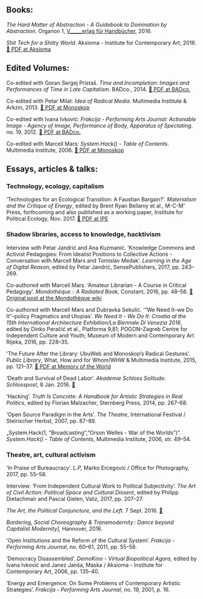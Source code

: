 <!--
.. title: Bibliography
.. slug: txt
-->

## Books:

*The Hard Matter of Abstraction - A Guidebook to Domination by
Abstraction*. Organon 1, [V\_\_\_\_\_erlag für Handbücher](http://www.verlagfürhandbücher.de/thehardmatterofabstraction/index.php?1110), 2016.

*Shit Tech for a Shitty World*. Aksioma - Institute for Contemporary Art, 2016. [🔗 PDF at Aksioma](http://aksioma.org/Tomislav-Medak-Shit-Tech-for-a)

## Edited Volumes:

Co-edited with Goran Sergej Pristaš. *Time and Incompletion: Images and
Performances of Time in Late Capitalism*. BADco., 2014. [🔗 PDF at BADco.](http://badco.hr/hr/news-item/download-time-and-incompletion)

Co-edited with Petar Milat: *Idea of Radical Media*. Multimedia
Institute & Arkzin, 2013. [🔗 PDF at Monoskop](https://monoskop.org/images/0/09/Medak_Tomislav_Milat_Petar_eds_Idea_of_Radical_Media.pdf)

Co-edited with Ivana Ivković: *Frakcija - Performing Arts Journal:
Actionable Image - Agency of Image, Performance of Body, Apparatus of
Spectating*. no. 19, 2012. [🔗 PDF at BADco.](http://badco.hr/en/publications-item/actionable-image/)

Co-edited with Marcell Mars: *System.Hack() - Table of Contents*.
Multimedia Institute, 2006.
[🔗 PDF at Monoskop](https://monoskop.org/images/f/fd/System.hack_catalogue.pdf/)

##  Essays, articles & talks:

###  Technology, ecology, capitalism

‘Technologies for an Ecological Transition: A Faustian Bargain?’.
*Materialism and the Critique of Energy*, edited by Brent Ryan Bellamy
et al., M-C-M’ Press, forthcoming and also published as a working paper,
Institute for Political Ecology, Nov. 2017. [🔗 PDF at IPE](http://ipe.hr/wp-content/uploads/2017/11/Technologies-for-an-Ecological-Transition-A-Faustian-Bargain-1.pdf)


### Shadow libraries, access to knowledge, hacktivism

Interview with Petar Jandrić and Ana Kuzmanić. ‘Knowledge Commons and
Activist Pedagogies: From Idealist Positions to Collective Actions -
Conversation with Marcell Mars and Tomislav Medak’. *Learning in the Age
of Digital Reason*, edited by Petar Jandrić, SensePublishers, 2017, pp.
243–269.

Co-authored with Marcell Mars. ‘Amateur Librarian - A Course in Critical
Pedagogy’. *Mondothèque :: A Radiated Book*, Constant, 2016, pp. 48–56.
[🔗 Original post at the Mondothèque wiki](http://www.mondotheque.be/wiki/index.php/Amateur_Librarian_-_A_Course_in_Critical_Pedagogy)

Co-authored with Marcell Mars and Dubravka Sekulić. ‘“We Need It–we Do
It”–policy Pragmatics and Utopias’. *We Need It - We Do It: Croatia at
the 15th International Architecture Exhibition/La Biennale Di Venezia
2016*, edited by Dinko Peračić et al., Platforma 9,81; POGON–Zagreb
Centre for Independent Culture and Youth; Museum of Modern and
Contemporary Art Rijeka, 2016, pp. 228–35.

‘The Future After the Library: UbuWeb and Monoskop’s Radical Gestures’.
*Public Library*, What, How and for Whom/WHW & Multimedia Institute,
2015, pp. 121–37. [🔗 PDF at Memory of the World](http://library.memoryoftheworld.org/b/Fs5CQa5xtzBrKZmI08Q41fQZOr4lAadL5_GsqfHiDgV4w-iC)

‘Death and Survival of Dead Labor’. *Akademie Schloss Solitude:
Schlosspost*, 8 Jan. 2016. [🔗](https://schloss-post.com/death-survival-dead-labor/)

‘Hacking’. *Truth Is Concrete: A Handbook for Artistic Strategies in
Real Politics*, edited by Florian Malzacher, Sternberg Press, 2014, pp.
267–68.

‘Open Source Paradigm in the Arts’. *The Theatre*, International
Festival / Steirischer Herbst, 2007, pp. 87–89.

„System.Hack(1, “Broadcasting”,“Orson Welles - War of the Worlds”)“.
*System.Hack() - Table of Contents*, Multimedia Institute, 2006, str.
49–54.


### Theatre, art, cultural activism

‘In Praise of Bureaucracy’. *L.P,* Marko Ercegović / Office for
Photography, 2017, pp. 55–58.

Interview: ‘From Independent Cultural Work to Political Subjectivity’.
*The Art of Civil Action: Political Space and Cultural Dissent*, edited
by Philipp Dietachmair and Pascal Gielen, Valiz, 2017, pp. 207–27.

*The Art, the Political Conjuncture, and the Left*. 7 Sept. 2016. [🔗](https://schloss-post.com/art-political-conjuncture-left/)

*Bordering, Social Choreography & Transmodernity : Dance beyond
Capitalist Modernity],* Hannover, 2016.

‘Open Institutions and the Reform of the Cultural System’. *Frakcija -
Performing Arts Journal*, no. 60–61, 2011, pp. 55–58.

‘Democracy Disassembled’. *DemoKino - Virtual Biopolitical Agora*,
edited by Ivana Ivković and Janez Janša, Maska / Aksioma - Institute for
Contemporary Art, 2006, pp. 135–40.

‘Energy and Emergence: On Some Problems of Contemporary Artistic
Strategies’. *Frakcija - Performing Arts Journal*, no. 19, 2001, p. 16.
